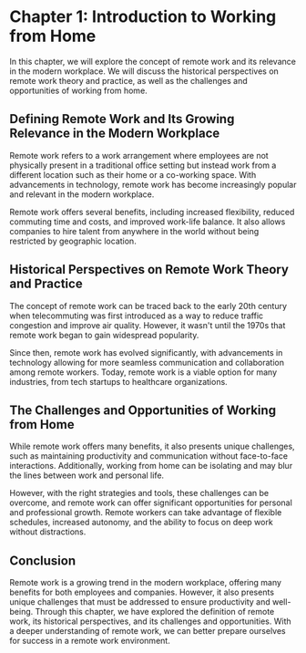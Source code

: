 Chapter 1: Introduction to Working from Home
============================================

In this chapter, we will explore the concept of remote work and its relevance in the modern workplace. We will discuss the historical perspectives on remote work theory and practice, as well as the challenges and opportunities of working from home.

Defining Remote Work and Its Growing Relevance in the Modern Workplace
----------------------------------------------------------------------

Remote work refers to a work arrangement where employees are not physically present in a traditional office setting but instead work from a different location such as their home or a co-working space. With advancements in technology, remote work has become increasingly popular and relevant in the modern workplace.

Remote work offers several benefits, including increased flexibility, reduced commuting time and costs, and improved work-life balance. It also allows companies to hire talent from anywhere in the world without being restricted by geographic location.

Historical Perspectives on Remote Work Theory and Practice
----------------------------------------------------------

The concept of remote work can be traced back to the early 20th century when telecommuting was first introduced as a way to reduce traffic congestion and improve air quality. However, it wasn't until the 1970s that remote work began to gain widespread popularity.

Since then, remote work has evolved significantly, with advancements in technology allowing for more seamless communication and collaboration among remote workers. Today, remote work is a viable option for many industries, from tech startups to healthcare organizations.

The Challenges and Opportunities of Working from Home
-----------------------------------------------------

While remote work offers many benefits, it also presents unique challenges, such as maintaining productivity and communication without face-to-face interactions. Additionally, working from home can be isolating and may blur the lines between work and personal life.

However, with the right strategies and tools, these challenges can be overcome, and remote work can offer significant opportunities for personal and professional growth. Remote workers can take advantage of flexible schedules, increased autonomy, and the ability to focus on deep work without distractions.

Conclusion
----------

Remote work is a growing trend in the modern workplace, offering many benefits for both employees and companies. However, it also presents unique challenges that must be addressed to ensure productivity and well-being. Through this chapter, we have explored the definition of remote work, its historical perspectives, and its challenges and opportunities. With a deeper understanding of remote work, we can better prepare ourselves for success in a remote work environment.
